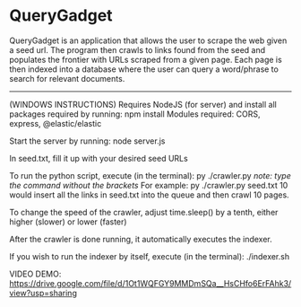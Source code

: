 # QueryGadget

QueryGadget is an application that allows the user to scrape the web given a seed url. The program then crawls to links found from the seed and populates the frontier with URLs scraped from a given page. Each page is then indexed into a database where the user can query a word/phrase to search for relevant documents.
__________________________________________________________

(WINDOWS INSTRUCTIONS)
Requires NodeJS (for server) and install all packages required by running: npm install
Modules required: 
    CORS, 
    express,
    @elastic/elastic

Start the server by running: node server.js

In seed.txt, fill it up with your desired seed URLs

To run the python script, execute (in the terminal): py ./crawler.py <seed file name> <number of webpages to crawl>
*note: type the command without the brackets*
For example: py ./crawler.py seed.txt 10 would insert all the links in seed.txt into the queue and then crawl 10 pages. 

To change the speed of the crawler, adjust time.sleep() by a tenth, either higher (slower) or lower (faster)

After the crawler is done running, it automatically executes the indexer.

If you wish to run the indexer by itself, execute (in the terminal): ./indexer.sh

VIDEO DEMO: https://drive.google.com/file/d/1Ot1WQFGY9MMDmSQa__HsCHfo6ErFAhk3/view?usp=sharing
